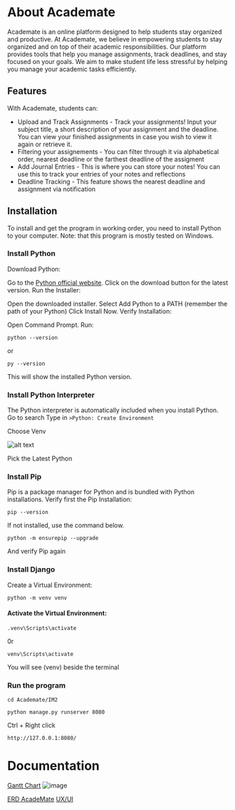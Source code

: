 # About Academate
Academate is an online platform designed to help students stay organized and productive. At Academate, we believe in empowering students to stay organized and on top of their academic responsibilities. Our platform provides tools that help you manage assignments, track deadlines, and stay focused on your goals. We aim to make student life less stressful by helping you manage your academic tasks efficiently.

## Features
With Academate, students can:
   - Upload and Track Assignments - Track your assignments! Input your subject title, a short description of your assignment and the deadline. You can view your finished assignments in case you wish to view it again or retrieve it.
   - Filtering your assignements - You can filter through it via alphabetical order, nearest deadline or the farthest deadline of the assigment
   - Add Journal Entries - This is where you can store your notes! You can use this to track your entries of your notes and reflections
   - Deadline Tracking - This feature shows the nearest deadline and assignment via notification

## Installation
To install and get the program in working order, you need to install Python to your computer.
Note: that this program is mostly tested on Windows.

### Install Python
Download Python:

Go to the [Python official website](https://www.python.org/downloads/).
Click on the download button for the latest version.
Run the Installer:

Open the downloaded installer.
Select Add Python to a PATH (remember the path of your Python)
Click Install Now.
Verify Installation:

Open Command Prompt.
Run:
```
python --version
```
or
```
py --version
```
This will show the installed Python version.

### Install Python Interpreter 
The Python interpreter is automatically included when you install Python.
Go to search
Type in ```>Python: Create Environment```

Choose Venv

![alt text](https://file.garden/ZRY11nIP2EXOR4n3/GitHub/Screenshot%202024-12-08%20115431.png)

Pick the Latest Python

### Install Pip
Pip is a package manager for Python and is bundled with Python installations.
Verify first the Pip Installation:

```
pip --version
```
If not installed, use the command below.

```
python -m ensurepip --upgrade
```
And verify Pip again

### Install Django
Create a Virtual Environment:

```
python -m venv venv
```

#### Activate the Virtual Environment:

```
.venv\Scripts\activate
```
0r

```
venv\Scripts\activate
```
You will see (venv) beside the terminal
### Run the program

```
cd Academate/IM2
```

```
python manage.py runserver 8080
```

Ctrl + Right click
```
http://127.0.0.1:8080/
```

# Documentation
[Gantt Chart](https://docs.google.com/spreadsheets/d/1ca0ybWjHeHQHuCkDHali0feMHRCaOgq4j0gzN7t9cD8/edit?usp=sharing)
![image](https://github.com/user-attachments/assets/1a4664e0-f7b1-4bc0-8a3d-781454841ae1)


[ERD AcadeMate](https://lucid.app/lucidchart/1e2a0030-431b-4dad-902a-bf9d04b5078b/edit?beaconFlowId=D3E64F2F9FDCF064&invitationId=inv_7444dbf4-1a15-4216-b5e5-c79ac698f0ee&page=0_0#)
[UX/UI](https://www.figma.com/design/2axIfrvskVSAeCO6U2j7RO/Untitled?node-id=0-1&t=SK59hRDDq0a7CAFe-1)
